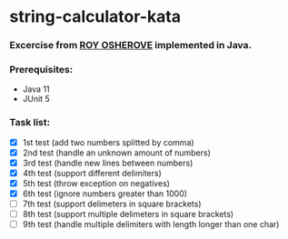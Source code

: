 # string-calculator-kata

### Excercise from [ROY OSHEROVE](https://osherove.com/tdd-kata-1) implemented in Java.

### Prerequisites:
* Java 11
* JUnit 5

### Task list:

* [x] 1st test (add two numbers splitted by comma)
* [x] 2nd test (handle an unknown amount of numbers)
* [x] 3rd test (handle new lines between numbers)
* [x] 4th test (support different delimiters)
* [x] 5th test (throw exception on negatives)
* [x] 6th test (ignore numbers greater than 1000)
* [ ] 7th test (support delimeters in square brackets)
* [ ] 8th test (support multiple delimeters in square brackets)
* [ ] 9th test (handle multiple delimiters with length longer than one char)
